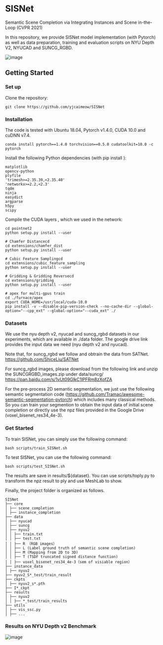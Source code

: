 # SISNet
Semantic Scene Completion via Integrating Instances and Scene in-the-Loop (CVPR 2021)

In this repository, we provide SISNet model implementation (with Pytorch) as well as data preparation, training and evaluation scripts on NYU Depth V2, NYUCAD and SUNCG_RGBD.

![image](https://github.com/yjcaimeow/SISNet/blob/main/figs/nyu_vis.png)

## Getting Started
### Set up
Clone the repository:

    git clone https://github.com/yjcaimeow/SISNet
### Installation
The code is tested with Ubuntu 18.04, Pytorch v1.4.0, CUDA 10.0 and cuDNN v7.4.

    conda install pytorch==1.4.0 torchvision==0.5.0 cudatoolkit=10.0 -c pytorch
Install the following Python dependencies (with pip install ):

    matplotlib
    opencv-python
    plyfile
    'trimesh>=2.35.39,<2.35.40'
    'networkx>=2.2,<2.3'
    tqdm
    ninja
    easydict
    argparse
    h5py
    scipy
Compile the CUDA layers , which we used in the network:

    cd pointnet2
    python setup.py install --user

    # Chamfer Distancecd
    cd extensions/chamfer_dist
    python setup.py install --user

    # Cubic Feature Samplingcd
    cd extensions/cubic_feature_sampling
    python setup.py install --user

    # Gridding & Gridding Reversecd
    cd extensions/gridding
    python setup.py install --user

    # apex for multi-gpus train
    cd ./furnace/apex
    export CUDA_HOME=/usr/local/cuda-10.0
    pip install -v --disable-pip-version-check --no-cache-dir --global-option="--cpp_ext" --global-option="--cuda_ext" ./

### Datasets
We use the nyu depth v2, nyucad and suncg_rgbd datasets in our experiments, which are available in ./data folder. The google drive link provides the input data we need (nyu depth v2 and nyucad).

Note that, for suncg_rgbd we follow and obtrain the data from SATNet. https://github.com/ShiceLiu/SATNet

For suncg_rgbd images, please download from the following link and unzip the SUNCGRGBD_images.zip under data/suncg/ https://pan.baidu.com/s/1vUt09GlkC1lPFRm8zXofZA

For the pre-process 2D semantic segmentation, we just use the following semantic
segmentation code (https://github.com/Tramac/awesome-semantic-segmentation-pytorch) which includes many classical methods. So you can train your segmention to obtain the input data of initial scene completion or directly use the npz files provided in the Google Drive (voxel_bisenet_res34_4e-3).

### Get Started
To train SISNet, you can simply use the following command:

    bash scripts/train_SISNet.sh

To test SISNet, you can use the following command:

    bash scripts/test_SISNet.sh

The results are save in results/${dataset}. You can use scripts/toply.py to transform the
npz result to ply and use MeshLab to show.

Finally, the project folder is organized as follows.

    SISNet
    ├── core
    │ ├── scene_completion
    │ ├── instance_completion
    ├── data
    │ ├── nyucad
    │ ├── suncg
    │ ├── nyuv2
    │ │ ├── train.txt
    │ │ ├── test.txt
    │ │ ├── R （RGB images）
    │ │ ├── L (Label ground truth of semantic scene completion)
    │ │ ├── M (Mapping from 2D to 3D)
    │ │ ├── T (TSDF truncated signed distance function)
    │ │ ├── voxel_bisenet_res34_4e-3（sem of visiable region）
    ├── instance_data
    │ ├── nyuv2
    ├── nyuv2_S*_test/train_result
    ├── ckpts
    │ ├── nyuv2_s*.pth
    ├── I*_ckpt
    ├── results
    │ ├── nyuv2
    │ │ ├── *_test/train_results
    ├── utils
    │ ├── vis_ssc.py
    │ ├── ...

### Results on NYU Depth v2 Benchmark
![image](https://github.com/yjcaimeow/SISNet/blob/main/figs/nyu_res.png)
